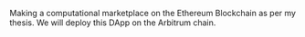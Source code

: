 Making a computational marketplace on the Ethereum Blockchain as per my thesis. We will deploy this DApp on the Arbitrum chain.

